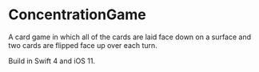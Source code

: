 # ConcentrationGame

A card game in which all of the cards are laid face down on a surface and two cards are flipped face up over each turn. 

Build in Swift 4 and iOS 11.
